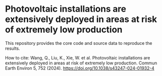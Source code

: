 # Photovoltaic installations are extensively deployed in areas at risk of extremely low production 
This repository provides the core code and source data to reproduce the results.

How to cite:
Wang, Q., Liu, K., Xie, W. et al. Photovoltaic installations are extensively deployed in areas at risk of extremely low production. Commun Earth Environ 5, 752 (2024). https://doi.org/10.1038/s43247-024-01932-4
